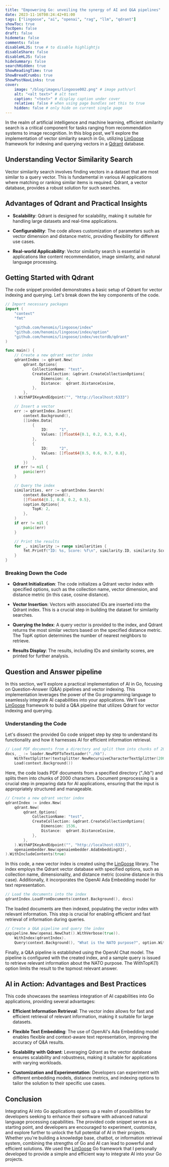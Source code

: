 ```yaml
---
title: "Empowering Go: unveiling the synergy of AI and Q&A pipelines"
date: 2023-11-16T08:24:42+01:00
tags: ["lingoose", "ai", "openai", "rag", "llm", "qdrant"]
showToc: true
TocOpen: false
draft: false
hidemeta: false
comments: false
disableHLJS: true # to disable highlightjs
disableShare: false
disableHLJS: false
hideSummary: false
searchHidden: true
ShowReadingTime: true
ShowBreadCrumbs: true
ShowPostNavLinks: true
cover:
    image: "/blog/images/lingoose002.png" # image path/url
    alt: "<alt text>" # alt text
    caption: "<text>" # display caption under cover
    relative: false # when using page bundles set this to true
    hidden: false # only hide on current single page
---
```

In the realm of artificial intelligence and machine learning, efficient similarity search is a critical component for tasks ranging from recommendation systems to image recognition. In this blog post, we'll explore the implementation of vector similarity search in Go, utilizing [LinGoose](https://github.com/henomis/lingoose) framework for indexing and querying vectors in a [Qdrant](https://qdrant.tech/) database.

## Understanding Vector Similarity Search

Vector similarity search involves finding vectors in a dataset that are most similar to a query vector. This is fundamental in various AI applications where matching or ranking similar items is required. Qdrant, a vector database, provides a robust solution for such searches.

## Advantages of Qdrant and Practical Insights
- **Scalability**: Qdrant is designed for scalability, making it suitable for handling large datasets and real-time applications.

- **Configurability**: The code allows customization of parameters such as vector dimension and distance metric, providing flexibility for different use cases.

- **Real-world Applicability**: Vector similarity search is essential in applications like content recommendation, image similarity, and natural language processing.

## Getting Started with Qdrant
The code snippet provided demonstrates a basic setup of Qdrant for vector indexing and querying. Let's break down the key components of the code.

```go
// Import necessary packages
import (
	"context"
	"fmt"

	"github.com/henomis/lingoose/index"
	"github.com/henomis/lingoose/index/option"
	"github.com/henomis/lingoose/index/vectordb/qdrant"
)

func main() {
	// Create a new qdrant vector index
	qdrantIndex := qdrant.New(
		qdrant.Options{
			CollectionName: "test",
			CreateCollection: &qdrant.CreateCollectionOptions{
				Dimension: 4,
				Distance:  qdrant.DistanceCosine,
			},
		},
	).WithAPIKeyAndEdpoint("", "http://localhost:6333")

	// Insert a vector
	err := qdrantIndex.Insert(
		context.Background(),
		[]index.Data{
			{
				ID:     "1",
				Values: []float64{0.1, 0.2, 0.3, 0.4},
			},
			{
				ID:     "2",
				Values: []float64{0.5, 0.6, 0.7, 0.8},
			},
		})
	if err != nil {
		panic(err)
	}

	// Query the index
	similarities, err := qdrantIndex.Search(
		context.Background(),
		[]float64{0.1, 0.8, 0.2, 0.5},
		&option.Options{
			TopK: 2,
		},
	)
	if err != nil {
		panic(err)
	}

	// Print the results
	for _, similarity := range similarities {
		fmt.Printf("ID: %s, Score: %f\n", similarity.ID, similarity.Score)
	}
}
```

### Breaking Down the Code
- **Qdrant Initialization**: The code initializes a Qdrant vector index with specified options, such as the collection name, vector dimension, and distance metric (in this case, cosine distance).

- **Vector Insertion**: Vectors with associated IDs are inserted into the Qdrant index. This is a crucial step in building the dataset for similarity searches.

- **Querying the Index**: A query vector is provided to the index, and Qdrant returns the most similar vectors based on the specified distance metric. The TopK option determines the number of nearest neighbors to retrieve.

- **Results Display**: The results, including IDs and similarity scores, are printed for further analysis.

## Question and Answer pipeline

In this section, we'll explore a practical implementation of AI in Go, focusing on Question-Answer (Q&A) pipelines and vector indexing. This implementation leverages the power of the Go programming language to seamlessly integrate AI capabilities into your applications. We'll use [LinGoose](https://github.com/henomis/lingoose) framework to build a Q&A pipeline that utilizes Qdrant for vector indexing and querying.

### Understanding the Code
Let's dissect the provided Go code snippet step by step to understand its functionality and how it harnesses AI for efficient information retrieval.

```go
// Load PDF documents from a directory and split them into chunks of 2000 characters
docs, _ := loader.NewPDFToTextLoader("./kb").
	WithTextSplitter(textsplitter.NewRecursiveCharacterTextSplitter(2000, 200)).
	Load(context.Background())
```

Here, the code loads PDF documents from a specified directory ("./kb") and splits them into chunks of 2000 characters. Document preprocessing is a crucial step in preparing data for AI applications, ensuring that the input is appropriately structured and manageable.

```go
// Create a new qdrant vector index
qdrantIndex := index.New(
	qdrant.New(
		qdrant.Options{
			CollectionName: "test",
			CreateCollection: &qdrant.CreateCollectionOptions{
				Dimension: 1536,
				Distance:  qdrant.DistanceCosine,
			},
		},
	).WithAPIKeyAndEdpoint("", "http://localhost:6333"),
	openaiembedder.New(openaiembedder.AdaEmbeddingV2),
).WithIncludeContents(true)
```

In this code, a new vector index is created using the [LinGoose](https://github.com/henomis/lingoose) library. The index employs the Qdrant vector database with specified options, such as collection name, dimensionality, and distance metric (cosine distance in this case). Additionally, it incorporates the OpenAI Ada Embedding model for text representation.


```go
// Load the documents into the index
qdrantIndex.LoadFromDocuments(context.Background(), docs)
```

The loaded documents are then indexed, populating the vector index with relevant information. This step is crucial for enabling efficient and fast retrieval of information during queries.

```go
// Create a Q&A pipeline and query the index
qapipeline.New(openai.NewChat().WithVerbose(true)).
	WithIndex(qdrantIndex).
	Query(context.Background(), "What is the NATO purpose?", option.WithTopK(1))
```

Finally, a Q&A pipeline is established using the OpenAI Chat model. The pipeline is configured with the created index, and a sample query is issued to retrieve relevant information about the NATO purpose. The WithTopK(1) option limits the result to the topmost relevant answer.

## AI in Action: Advantages and Best Practices
This code showcases the seamless integration of AI capabilities into Go applications, providing several advantages:

- **Efficient Information Retrieval**: The vector index allows for fast and efficient retrieval of relevant information, making it suitable for large datasets.

- **Flexible Text Embedding**: The use of OpenAI's Ada Embedding model enables flexible and context-aware text representation, improving the accuracy of Q&A results.

- **Scalability with Qdrant**: Leveraging Qdrant as the vector database ensures scalability and robustness, making it suitable for applications with varying workloads.

- **Customization and Experimentation**: Developers can experiment with different embedding models, distance metrics, and indexing options to tailor the solution to their specific use cases.

## Conclusion
Integrating AI into Go applications opens up a realm of possibilities for developers seeking to enhance their software with advanced natural language processing capabilities. The provided code snippet serves as a starting point, and developers are encouraged to experiment, customize, and explore further to unlock the full potential of AI in their projects. Whether you're building a knowledge base, chatbot, or information retrieval system, combining the strengths of Go and AI can lead to powerful and efficient solutions. We used the [LinGoose](https://github.com/henomis/lingoose) Go framework that I personally developed to provide a simple and efficient way to integrate AI into your Go projects.

